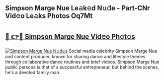 ## Simpson Marge Nue Le𝚊k𝚎d N𝚞𝚍e - Part-CNr Vid𝚎o Le𝚊ks Photos Oq7Mt

# <h2><a href="http://fb0za8.evod.top/?m=Simpson+Marge+Nue">🔗 👉🔴 Simpson Marge Nue Vid𝚎o Ph𝚘t𝚘s</a></h2>

[![Simpson Marge Nue N𝚞d𝚎s](https://i.imgur.com/8V9OHl7.gif)](http://fb0za8.evod.top/?m=Simpson+Marge+Nue)
Social media celebrity Simpson Marge Nue and content producer, known for sharing dance and lifestyle themes through collaborative dance routines and brief videos. Simpson Marge Nue public persona is that of a successful entrepreneur, but behind the scenes, he's a devoted family man. 
